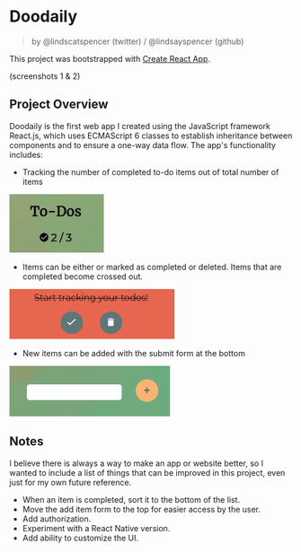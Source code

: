 # Doodaily

> by @lindscatspencer (twitter) / @lindsayspencer (github)

This project was bootstrapped with [Create React App](https://github.com/facebook/create-react-app).

(screenshots 1 & 2)

## Project Overview

Doodaily is the first web app I created using the JavaScript framework React.js, which uses ECMAScript 6 classes to establish inheritance between components and to ensure a one-way data flow. The app's functionality includes:

- Tracking the number of completed to-do items out of total number of items

![screenshot of to-do item tracking](./img/screenshot6.jpg)

- Items can be either or marked as completed or deleted. Items that are completed become crossed out.

![screenshot of to-do action buttons](./img/screenshot7.jpg)

- New items can be added with the submit form at the bottom

![screenshot of add to-do item](./img/screenshot4.jpg)

## Notes

I believe there is always a way to make an app or website better, so I wanted to include a list of things that can be improved in this project, even just for my own future reference.

- When an item is completed, sort it to the bottom of the list.
- Move the add item form to the top for easier access by the user.
- Add authorization.
- Experiment with a React Native version.
- Add ability to customize the UI.

